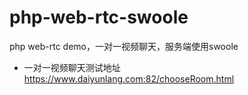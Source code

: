 # php-web-rtc-swoole
php web-rtc demo，一对一视频聊天，服务端使用swoole
- 一对一视频聊天测试地址 https://www.daiyunlang.com:82/chooseRoom.html
